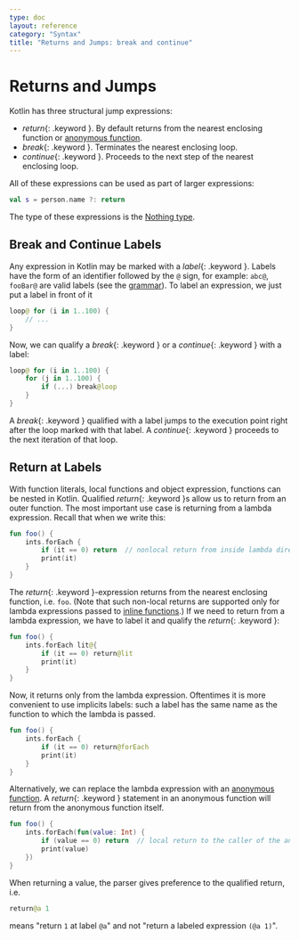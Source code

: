 ```yaml
---
type: doc
layout: reference
category: "Syntax"
title: "Returns and Jumps: break and continue"
---
```


# Returns and Jumps

Kotlin has three structural jump expressions:

* *return*{: .keyword }. By default returns from the nearest enclosing function or [anonymous function](lambdas.html#anonymous-functions).
* *break*{: .keyword }. Terminates the nearest enclosing loop.
* *continue*{: .keyword }. Proceeds to the next step of the nearest enclosing loop.

All of these expressions can be used as part of larger expressions:

``` kotlin
val s = person.name ?: return
```

The type of these expressions is the [Nothing type](exceptions.html#the-nothing-type).

## Break and Continue Labels

Any expression in Kotlin may be marked with a *label*{: .keyword }.
Labels have the form of an identifier followed by the `@` sign, for example: `abc@`, `fooBar@` are valid labels (see the [grammar](grammar.html#labelReference)).
To label an expression, we just put a label in front of it

``` kotlin
loop@ for (i in 1..100) {
    // ...
}
```

Now, we can qualify a *break*{: .keyword } or a *continue*{: .keyword } with a label:

``` kotlin
loop@ for (i in 1..100) {
    for (j in 1..100) {
        if (...) break@loop
    }
}
```

A *break*{: .keyword } qualified with a label jumps to the execution point right after the loop marked with that label.
A *continue*{: .keyword } proceeds to the next iteration of that loop.


## Return at Labels

With function literals, local functions and object expression, functions can be nested in Kotlin. 
Qualified *return*{: .keyword }s allow us to return from an outer function. 
The most important use case is returning from a lambda expression. Recall that when we write this:

``` kotlin
fun foo() {
    ints.forEach {
        if (it == 0) return  // nonlocal return from inside lambda directly to the caller of foo()
        print(it)
    }
}
```

The *return*{: .keyword }-expression returns from the nearest enclosing function, i.e. `foo`.
(Note that such non-local returns are supported only for lambda expressions passed to [inline functions](inline-functions.html).)
If we need to return from a lambda expression, we have to label it and qualify the *return*{: .keyword }:

``` kotlin
fun foo() {
    ints.forEach lit@{
        if (it == 0) return@lit
        print(it)
    }
}
```

Now, it returns only from the lambda expression. Oftentimes it is more convenient to use implicits labels:
such a label has the same name as the function to which the lambda is passed.

``` kotlin
fun foo() {
    ints.forEach {
        if (it == 0) return@forEach
        print(it)
    }
}
```

Alternatively, we can replace the lambda expression with an [anonymous function](lambdas.html#anonymous-functions).
A *return*{: .keyword } statement in an anonymous function will return from the anonymous function itself.

``` kotlin
fun foo() {
    ints.forEach(fun(value: Int) {
        if (value == 0) return  // local return to the caller of the anonymous fun, i.e. the forEach loop
        print(value)
    })
}
```

When returning a value, the parser gives preference to the qualified return, i.e.

``` kotlin
return@a 1
```

means "return `1` at label `@a`" and not "return a labeled expression `(@a 1)`".
